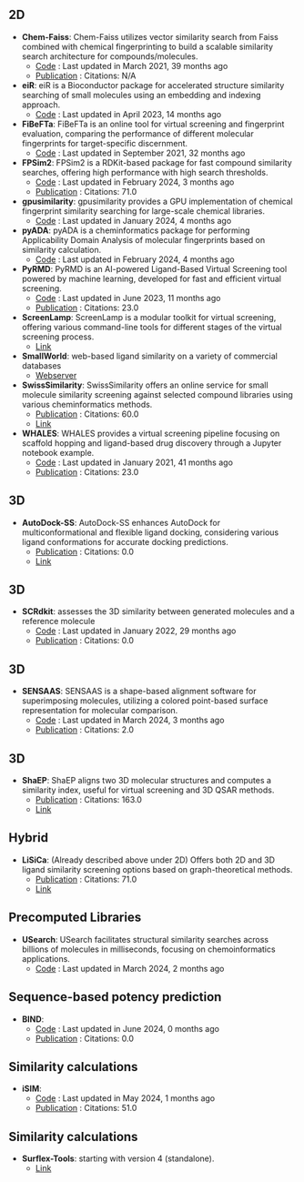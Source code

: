 ## **2D**
- **Chem-Faiss**: Chem-Faiss utilizes vector similarity search from Faiss combined with chemical fingerprinting to build a scalable similarity search architecture for compounds/molecules.
	- [Code](https://github.com/ritabratamaiti/Chem-Faiss) : Last updated in March 2021, 39 months ago
	- [Publication](https://zenodo.org/badge/latestdoi/267277104) : Citations: N/A
- **eiR**: eiR is a Bioconductor package for accelerated structure similarity searching of small molecules using an embedding and indexing approach.
	- [Code](https://github.com/girke-lab/eiR) : Last updated in April 2023, 14 months ago
- **FiBeFTa**: FiBeFTa is an online tool for virtual screening and fingerprint evaluation, comparing the performance of different molecular fingerprints for target-specific discernment.
	- [Code](https://github.com/OriolVillaro/FiBeFTa) : Last updated in September 2021, 32 months ago
- **FPSim2**: FPSim2 is a RDKit-based package for fast compound similarity searches, offering high performance with high search thresholds.
	- [Code](https://github.com/chembl/FPSim2) : Last updated in February 2024, 3 months ago
	- [Publication](https://doi.org/10.1021/ci600358f) : Citations: 71.0
- **gpusimilarity**: gpusimilarity provides a GPU implementation of chemical fingerprint similarity searching for large-scale chemical libraries.
	- [Code](https://github.com/schrodinger/gpusimilarity) : Last updated in January 2024, 4 months ago
- **pyADA**: pyADA is a cheminformatics package for performing Applicability Domain Analysis of molecular fingerprints based on similarity calculation.
	- [Code](https://github.com/jeffrichardchemistry/pyADA) : Last updated in February 2024, 4 months ago
- **PyRMD**: PyRMD is an AI-powered Ligand-Based Virtual Screening tool powered by machine learning, developed for fast and efficient virtual screening.
	- [Code](https://github.com/cosconatilab/PyRMD?tab=readme-ov-file) : Last updated in June 2023, 11 months ago
	- [Publication](https://doi.org/10.1021/acs.jcim.1c00653) : Citations: 23.0
- **ScreenLamp**: ScreenLamp is a modular toolkit for virtual screening, offering various command-line tools for different stages of the virtual screening process.
	- [Link](https://psa-lab.github.io/screenlamp/user_guide/tools/)
- **SmallWorld**: web-based ligand similarity on a variety of commercial databases
	- [Webserver](https://sw.docking.org/search.html)
- **SwissSimilarity**: SwissSimilarity offers an online service for small molecule similarity screening against selected compound libraries using various cheminformatics methods.
	- [Publication](https://doi.org/10.3390%2Fijms23020811) : Citations: 60.0
	- [Link](http://www.swisssimilarity.ch/)
- **WHALES**: WHALES provides a virtual screening pipeline focusing on scaffold hopping and ligand-based drug discovery through a Jupyter notebook example.
	- [Code](https://github.com/grisoniFr/scaffold_hopping_whales/blob/master/code/virtual_screening_pipeline.ipynb) : Last updated in January 2021, 41 months ago
	- [Publication](https://doi.org/10.1038%2Fs41598-018-34677-0) : Citations: 23.0

## 3D
- **AutoDock-SS**: AutoDock-SS enhances AutoDock for multiconformational and flexible ligand docking, considering various ligand conformations for accurate docking predictions.
	- [Publication](https://doi.org/10.1021/acs.jcim.4c00136) : Citations: 0.0
	- [Link](https://www.semanticscholar.org/paper/AutoDock-SS%3A-AutoDock-for-Multiconformational-Ni-Wang/6a967759d3ab27e076e570238a7f8ce029bfc0e7)

## 3D
- **SCRdkit**: assesses the 3D similarity between generated molecules and a reference molecule
	- [Code](https://github.com/oxpig/DEVELOP/blob/main/analysis/calc_SC_RDKit.py) : Last updated in January 2022, 29 months ago
	- [Publication](https://doi.org/10.1101/2021.04.27.441676v1.full) : Citations: 0.0

## 3D
- **SENSAAS**: SENSAAS is a shape-based alignment software for superimposing molecules, utilizing a colored point-based surface representation for molecular comparison.
	- [Code](https://github.com/SENSAAS/sensaas) : Last updated in March 2024, 3 months ago
	- [Publication](https://doi.org/10.1002/minf.202000081) : Citations: 2.0

## 3D
- **ShaEP**: ShaEP aligns two 3D molecular structures and computes a similarity index, useful for virtual screening and 3D QSAR methods.
	- [Publication](https://doi.org/10.1021/ci800315d) : Citations: 163.0
	- [Link](https://users.abo.fi/mivainio/shaep/)

## Hybrid
- **LiSiCa**: (Already described above under 2D) Offers both 2D and 3D ligand similarity screening options based on graph-theoretical methods.
	- [Publication](https://doi.org/10.1021/acs.jcim.5b00136) : Citations: 71.0
	- [Link](http://insilab.org/lisica/)

## Precomputed Libraries
- **USearch**: USearch facilitates structural similarity searches across billions of molecules in milliseconds, focusing on chemoinformatics applications.
	- [Code](https://github.com/ashvardanian/usearch-molecules) : Last updated in March 2024, 2 months ago

## Sequence-based potency prediction
- **BIND**: 
	- [Code](https://github.com/Chokyotager/BIND) : Last updated in June 2024, 0 months ago
	- [Publication](https://doi.org/10.1101/2024.04.16.589765) : Citations: 0.0

## Similarity calculations
- **iSIM**: 
	- [Code](https://github.com/mqcomplab/iSIM/blob/main/iSIM_example.ipynb) : Last updated in May 2024, 1 months ago
	- [Publication](https://doi.org/10.1021/acs.jcim.2c01073) : Citations: 51.0

## Similarity calculations
- **Surflex-Tools**: starting with version 4 (standalone).
	- [Link](http://www.biopharmics.com/)
